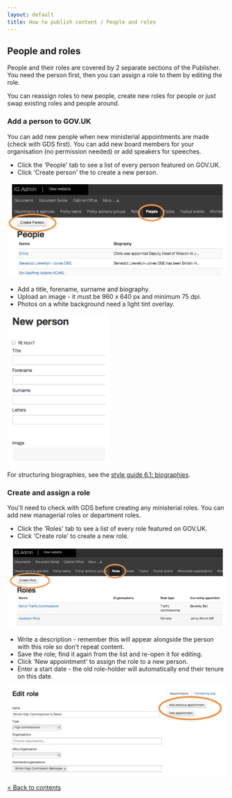 ```yaml
---
layout: default
title: How to publish content / People and roles
---
```


## People and roles

People and their roles are covered by 2 separate sections of the Publisher. You need the person first, then you can assign a role to them by editing the role.

You can reassign roles to new people, create new roles for people or just swap existing roles and people around.

### Add a person to GOV.UK

You can add new people when new ministerial appointments are made (check with GDS first). You can add new board members for your organisation (no permission needed) or add speakers for speeches.

* Click the 'People' tab to see a list of every person featured on GOV.UK.
* Click 'Create person' the to create a new person.

![People and roles 1](people-and-roles-1.png)

* Add a title, forename, surname and biography.
* Upload an image - it must be 960 x 640 px and minimum 75 dpi.
* Photos on a white background need a light tint overlay.

![People and roles 2](people-and-roles-2.png)

For structuring biographies, see the [style guide 6.1: biographies](https://www.gov.uk/designprinciples/insidegovernment#corporate-pages-biographies).

### Create and assign a role

You'll need to check with GDS before creating any ministerial roles. You can add new managerial roles or department roles.

* Click the 'Roles' tab to see a list of every role featured on GOV.UK.
* Click 'Create role' to create a new role.

![People and roles 3](people-and-roles-3.png)

* Write a description - remember this will appear alongside the person with this role so don't repeat content.
* Save the role; find it again from the list and re-open it for editing.
* Click 'New appointment' to assign the role to a new person.
* Enter a start date - the old role-holder will automatically end their tenure on this date.

![People and roles 4](people-and-roles-4.png)

[< Back to contents](http://alphagov.github.io/inside-government-admin-guide.html)
	
